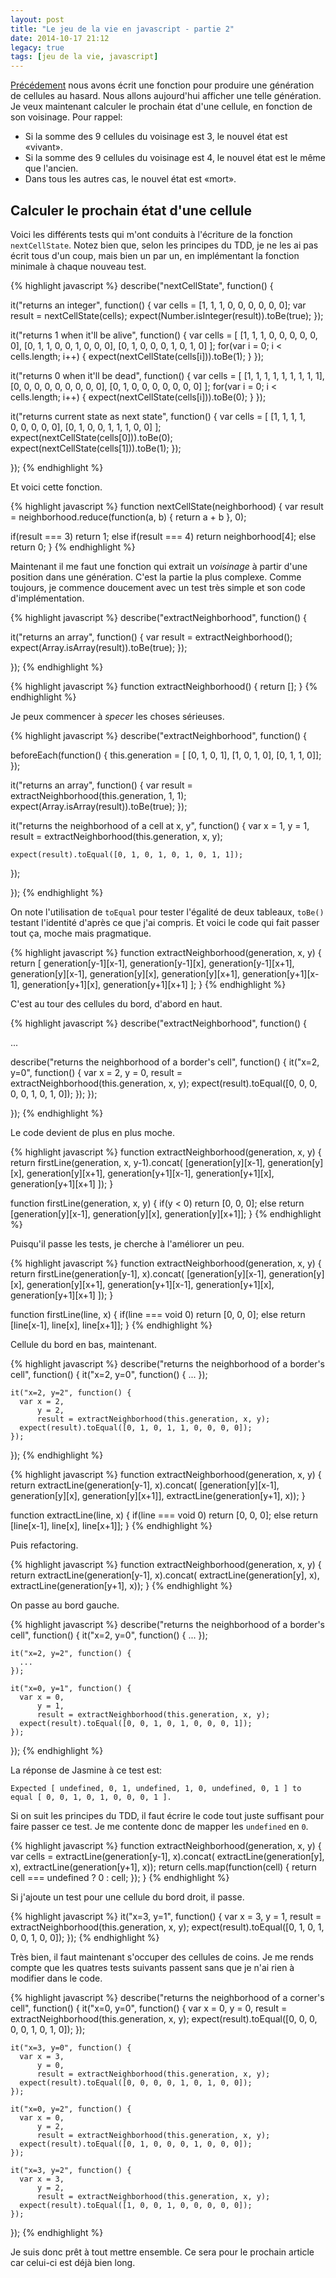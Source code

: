 ```yaml
---
layout: post
title: "Le jeu de la vie en javascript - partie 2"
date: 2014-10-17 21:12
legacy: true
tags: [jeu de la vie, javascript]
---
```




[Précédement](http://lkdjiin.github.io/blog/2014/10/16/le-jeu-de-la-vie-en-javascript-partie-1/) nous avons écrit une fonction pour produire une génération de
cellules au hasard. Nous allons aujourd'hui afficher une telle génération.
Je veux maintenant calculer le prochain état d'une cellule, en fonction de son
voisinage. Pour rappel:

- Si la somme des 9 cellules du voisinage est 3, le nouvel état est «vivant».
- Si la somme des 9 cellules du voisinage est 4, le nouvel état est le même
  que l'ancien.
- Dans tous les autres cas, le nouvel état est «mort».

<!-- more -->

Calculer le prochain état d'une cellule
---------------------------------------

Voici les différents tests qui m'ont conduits à l'écriture de la fonction
`nextCellState`. Notez bien que, selon les principes du TDD, je ne les ai pas
écrit tous d'un coup, mais bien un par un, en implémentant la fonction
minimale à chaque nouveau test.

{% highlight javascript %}
describe("nextCellState", function() {

  it("returns an integer", function() {
    var cells = [1, 1, 1, 0, 0, 0, 0, 0, 0];
    var result = nextCellState(cells);
    expect(Number.isInteger(result)).toBe(true);
  });

  it("returns 1 when it'll be alive", function() {
    var cells = [
      [1, 1, 1, 0, 0, 0, 0, 0, 0],
      [0, 1, 1, 0, 0, 1, 0, 0, 0],
      [0, 1, 0, 0, 0, 1, 0, 1, 0]
    ];
    for(var i = 0; i < cells.length; i++) {
      expect(nextCellState(cells[i])).toBe(1);
    }
  });

  it("returns 0 when it'll be dead", function() {
    var cells = [
      [1, 1, 1, 1, 1, 1, 1, 1, 1],
      [0, 0, 0, 0, 0, 0, 0, 0, 0],
      [0, 1, 0, 0, 0, 0, 0, 0, 0]
    ];
    for(var i = 0; i < cells.length; i++) {
      expect(nextCellState(cells[i])).toBe(0);
    }
  });

  it("returns current state as next state", function() {
    var cells = [
      [1, 1, 1, 1, 0, 0, 0, 0, 0],
      [0, 1, 0, 0, 1, 1, 1, 0, 0]
    ];
    expect(nextCellState(cells[0])).toBe(0);
    expect(nextCellState(cells[1])).toBe(1);
  });

});
{% endhighlight %}

Et voici cette fonction.

{% highlight javascript %}
function nextCellState(neighborhood) {
  var result = neighborhood.reduce(function(a, b) {
    return a + b
  }, 0);

  if(result === 3)
    return 1;
  else if(result === 4)
    return neighborhood[4];
  else
    return 0;
}
{% endhighlight %}

Maintenant il me faut une fonction qui extrait un *voisinage* à partir d'une
position dans une génération. C'est la partie la plus complexe. Comme toujours,
je commence doucement avec un test très simple et son code d'implémentation.

{% highlight javascript %}
describe("extractNeighborhood", function() {

  it("returns an array", function() {
    var result = extractNeighborhood();
    expect(Array.isArray(result)).toBe(true);
  });

});
{% endhighlight %}

{% highlight javascript %}
function extractNeighborhood() {
  return [];
}
{% endhighlight %}

Je peux commencer à *specer* les choses sérieuses.

{% highlight javascript %}
describe("extractNeighborhood", function() {

  beforeEach(function() {
    this.generation = [
      [0, 1, 0, 1],
      [1, 0, 1, 0],
      [0, 1, 1, 0]];
  });

  it("returns an array", function() {
    var result = extractNeighborhood(this.generation, 1, 1);
    expect(Array.isArray(result)).toBe(true);
  });

  it("returns the neighborhood of a cell at x, y", function() {
    var x = 1,
        y = 1,
        result = extractNeighborhood(this.generation, x, y);

    expect(result).toEqual([0, 1, 0, 1, 0, 1, 0, 1, 1]);
  });

});
{% endhighlight %}

On note l'utilisation de `toEqual` pour tester l'égalité de deux tableaux,
`toBe()` testant l'identité d'après ce que j'ai compris.
Et voici le code qui fait passer tout ça, moche mais pragmatique.

{% highlight javascript %}
function extractNeighborhood(generation, x, y) {
  return [
    generation[y-1][x-1], generation[y-1][x], generation[y-1][x+1],
    generation[y][x-1], generation[y][x], generation[y][x+1],
    generation[y+1][x-1], generation[y+1][x], generation[y+1][x+1] ];
}
{% endhighlight %}

C'est au tour des cellules du bord, d'abord en haut.

{% highlight javascript %}
describe("extractNeighborhood", function() {

  ...

  describe("returns the neighborhood of a border's cell", function() {
    it("x=2, y=0", function() {
      var x = 2,
          y = 0,
          result = extractNeighborhood(this.generation, x, y);
      expect(result).toEqual([0, 0, 0, 0, 0, 1, 0, 1, 0]);
    });
  });

});
{% endhighlight %}

Le code devient de plus en plus moche.

{% highlight javascript %}
function extractNeighborhood(generation, x, y) {
  return firstLine(generation, x, y-1).concat(
    [generation[y][x-1], generation[y][x], generation[y][x+1],
    generation[y+1][x-1], generation[y+1][x], generation[y+1][x+1] ]);
}

function firstLine(generation, x, y) {
  if(y < 0)
    return [0, 0, 0];
  else
    return [generation[y][x-1], generation[y][x], generation[y][x+1]];
}
{% endhighlight %}

Puisqu'il passe les tests, je cherche à l'améliorer un peu.

{% highlight javascript %}
function extractNeighborhood(generation, x, y) {
  return firstLine(generation[y-1], x).concat(
    [generation[y][x-1], generation[y][x], generation[y][x+1],
    generation[y+1][x-1], generation[y+1][x], generation[y+1][x+1] ]);
}

function firstLine(line, x) {
  if(line === void 0)
    return [0, 0, 0];
  else
    return [line[x-1], line[x], line[x+1]];
}
{% endhighlight %}

Cellule du bord en bas, maintenant.

{% highlight javascript %}
  describe("returns the neighborhood of a border's cell", function() {
    it("x=2, y=0", function() {
      ...
    });

    it("x=2, y=2", function() {
      var x = 2,
          y = 2,
          result = extractNeighborhood(this.generation, x, y);
      expect(result).toEqual([0, 1, 0, 1, 1, 0, 0, 0, 0]);
    });
  });
{% endhighlight %}

{% highlight javascript %}
function extractNeighborhood(generation, x, y) {
  return extractLine(generation[y-1], x).concat(
    [generation[y][x-1], generation[y][x], generation[y][x+1]],
    extractLine(generation[y+1], x));
}

function extractLine(line, x) {
  if(line === void 0)
    return [0, 0, 0];
  else
    return [line[x-1], line[x], line[x+1]];
}
{% endhighlight %}

Puis refactoring.

{% highlight javascript %}
function extractNeighborhood(generation, x, y) {
  return extractLine(generation[y-1], x).concat(
         extractLine(generation[y], x),
         extractLine(generation[y+1], x));
}
{% endhighlight %}

On passe au bord gauche.

{% highlight javascript %}
  describe("returns the neighborhood of a border's cell", function() {
    it("x=2, y=0", function() {
      ...
    });

    it("x=2, y=2", function() {
      ...
    });

    it("x=0, y=1", function() {
      var x = 0,
          y = 1,
          result = extractNeighborhood(this.generation, x, y);
      expect(result).toEqual([0, 0, 1, 0, 1, 0, 0, 0, 1]);
    });
  });
{% endhighlight %}

La réponse de Jasmine à ce test est:

    Expected [ undefined, 0, 1, undefined, 1, 0, undefined, 0, 1 ] to equal [ 0, 0, 1, 0, 1, 0, 0, 0, 1 ].

Si on suit les principes du TDD, il faut écrire le code tout juste suffisant
pour faire passer ce test. Je me contente donc de mapper les `undefined` en `0`.

{% highlight javascript %}
function extractNeighborhood(generation, x, y) {
  var cells = extractLine(generation[y-1], x).concat(
              extractLine(generation[y], x),
              extractLine(generation[y+1], x));
  return cells.map(function(cell) {
    return cell === undefined ? 0 : cell;
  });
}
{% endhighlight %}

Si j'ajoute un test pour une cellule du bord droit, il passe.

{% highlight javascript %}
    it("x=3, y=1", function() {
      var x = 3,
          y = 1,
          result = extractNeighborhood(this.generation, x, y);
      expect(result).toEqual([0, 1, 0, 1, 0, 0, 1, 0, 0]);
    });
{% endhighlight %}

Très bien, il faut maintenant s'occuper des cellules de coins. Je me rends
compte que les quatres tests suivants passent sans que je n'ai rien à modifier
dans le code.

{% highlight javascript %}
  describe("returns the neighborhood of a corner's cell", function() {
    it("x=0, y=0", function() {
      var x = 0,
          y = 0,
          result = extractNeighborhood(this.generation, x, y);
      expect(result).toEqual([0, 0, 0, 0, 0, 1, 0, 1, 0]);
    });

    it("x=3, y=0", function() {
      var x = 3,
          y = 0,
          result = extractNeighborhood(this.generation, x, y);
      expect(result).toEqual([0, 0, 0, 0, 1, 0, 1, 0, 0]);
    });

    it("x=0, y=2", function() {
      var x = 0,
          y = 2,
          result = extractNeighborhood(this.generation, x, y);
      expect(result).toEqual([0, 1, 0, 0, 0, 1, 0, 0, 0]);
    });

    it("x=3, y=2", function() {
      var x = 3,
          y = 2,
          result = extractNeighborhood(this.generation, x, y);
      expect(result).toEqual([1, 0, 0, 1, 0, 0, 0, 0, 0]);
    });
  });
{% endhighlight %}

Je suis donc prêt à tout mettre ensemble. Ce sera pour le prochain article car
celui-ci est déjà bien long.




